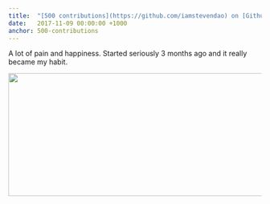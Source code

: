 ```yaml
---
title:  "[500 contributions](https://github.com/iamstevendao) on [Github](https://github.com/)"
date:   2017-11-09 00:00:00 +1000
anchor: 500-contributions
---
```

A lot of pain and happiness. Started seriously 3 months ago and it really became my habit.

<p align="center">
<img src="https://pjwuxa.bn1302.livefilestore.com/y4mTk9iGSVKM2vnX6VO8SJIJL-lRwJY0qAJ_-j3ozyN-A886jeezmLz3wvH1upW-zyvJ-4dOQNrnZcP1klM0l7yl11oPLW5_MjIfh0pRENHAHIOheGyCAfhofjhi4ZPfo2_xplDlc-4gSGNNRb1vC3D1yRZxbOwbzu6Dx3RYbEItG4oTtV7ahlUXt51t91LPmfTbnrcJv9tfPPnf525Xn6X5A?width=1024&height=380&cropmode=none" width="660" height="245" />
</p>